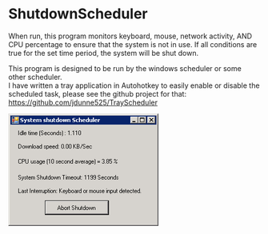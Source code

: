 ShutdownScheduler
===========

When run, this program monitors keyboard, mouse, network activity, AND CPU percentage to ensure that the system is
not in use.  If all conditions are true for the set time period, the system will be shut down.  

This program is designed to be run by the windows scheduler or some other scheduler.  
I have written a tray application in Autohotkey to easily enable or disable the scheduled task,
please see the github project for that:
https://github.com/jdunne525/TrayScheduler

![ScreenShot](https://github.com/jdunne525/ShutdownScheduler/blob/master/screenshot.PNG?raw=true)